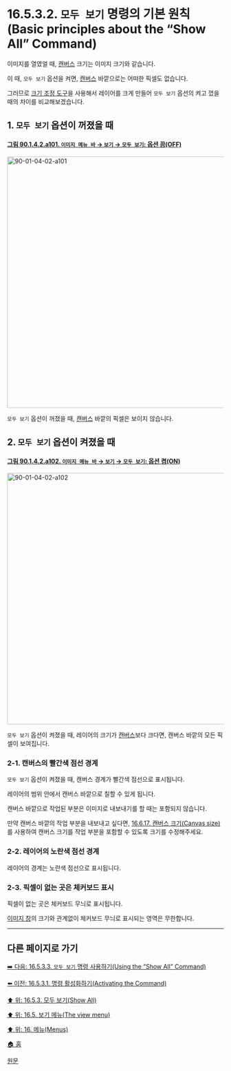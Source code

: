 # 16.5.3.2. `모두 보기` 명령의 기본 원칙(Basic principles about the “Show All” Command)
이미지를 열였얼 때, [캔버스](./19-glossaryx-canvas.md) 크기는 이미지 크기와 같습니다.

이 때, `모두 보기` 옵션을 켜면, [캔버스](./19-glossaryx-canvas.md) 바깥으로는 어떠한 픽셀도 없습니다.

그러므로 [크기 조정 도구](./14-04-06-00-scale.md)을 사용해서 레이어를 크게 만들어 `모두 보기` 옵션의 켜고 껐을 때의 차이를 비교해보겠습니다.

<a id="16-05-03-02-s1"></a>

## 1. `모두 보기` 옵션이 꺼졌을 때

<a id="90-01-04-02-a101"></a>

#### [그림 90.1.4.2.a101. `이미지 메뉴 바` → `보기` → `모두 보기`: 옵션 끔(OFF)](./90-01-04-02-show_all.md#90-01-04-02-a101)
<img width="932" height="584" alt="90-01-04-02-a101" src="https://github.com/user-attachments/assets/fb36c5fe-f7a5-42fc-8435-04864a1e4239" />

`모두 보기` 옵션이 꺼졌을 때, [캔버스](./19-glossaryx-canvas.md) 바깥의 픽셀은 보이지 않습니다.

<a id="16-05-03-02-s2"></a>

## 2. `모두 보기` 옵션이 켜졌을 때

<a id="90-01-04-02-a102"></a>

#### [그림 90.1.4.2.a102. `이미지 메뉴 바` → `보기` → `모두 보기`: 옵션 켬(ON)](./90-01-04-02-show_all.md#90-01-04-02-a102)
<img width="932" height="584" alt="90-01-04-02-a102" src="https://github.com/user-attachments/assets/eed9dc01-ad0d-4527-b439-d138560766c9" />

`모두 보기` 옵션이 켜졌을 때, 레이어의 크기가 [캔버스](./19-glossaryx-canvas.md)보다 크다면, 캔버스 바깥의 모든 픽셀이 보여집니다.

<a id="16-05-03-02-s2-01"></a>

### 2-1. 캔버스의 빨간색 점선 경계
`모두 보기` 옵션이 켜졌을 때, 캔버스 경계가 빨간색 점선으로 표시됩니다.

레이어의 범위 안에서 캔버스 바깥으로 칠할 수 있게 됩니다.

캔버스 바깥으로 작업된 부분은 이미지로 내보내기를 할 때는 포함되지 않습니다.

만약 캔버스 바깥의 작업 부분을 내보내고 싶다면, [16.6.17. 캔버스 크기(Canvas size)](./16-06-17-canvas-size.md)를 사용하여 캔버스 크기를 작업 부분을 포함할 수 있도록 크기를 수정해주세요.

<a id="16-05-03-02-s2-02"></a>

### 2-2. 레이어의 노란색 점선 경계
레이어의 경계는 노란색 점선으로 표시됩니다.

<a id="16-05-03-02-s2-03"></a>

### 2-3. 픽셀이 없는 곳은 체커보드 표시
픽셀이 없는 곳은 체커보드 무늬로 표시됩니다.

[이미지 창](./19-glossaryx-image_window.md)의 크기와 관계없이 체커보드 무늬로 표시되는 영역은 무한합니다.

***

## 다른 페이지로 가기

[➡️ 다음: 16.5.3.3. `모두 보기` 명령 사용하기(Using the “Show All” Command)](./16-05-03-03-using_the_show_all_command.md)

[⬅️ 이전: 16.5.3.1. 명령 활성화하기(Activating the Command)](./16-05-03-01-activating_the_command.md)

[⬆️ 위: 16.5.3. 모두 보기(Show All)](./16-05-03-00-show_all.md)

[⬆️ 위: 16.5. 보기 메뉴(The view menu)](./16-05-00-the-view-menu.md)

[⬆️ 위: 16. 메뉴(Menus)](./16-00-menus.md)

[🏠 홈](./00-home.md)

[원문](https://docs.gimp.org/2.10/ko/gimp-view-show-all.html#idm25346)